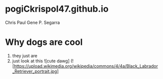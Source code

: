 # pogiCkrispol47.github.io
Chris Paul Gene P. Segarra
# Why dogs are cool 
1. they just are
2. just look at this
![cute dawg] (![https://upload.wikimedia.org/wikipedia/commons/4/4a/Black_Labrador_Retriever_portrait.jpg]
